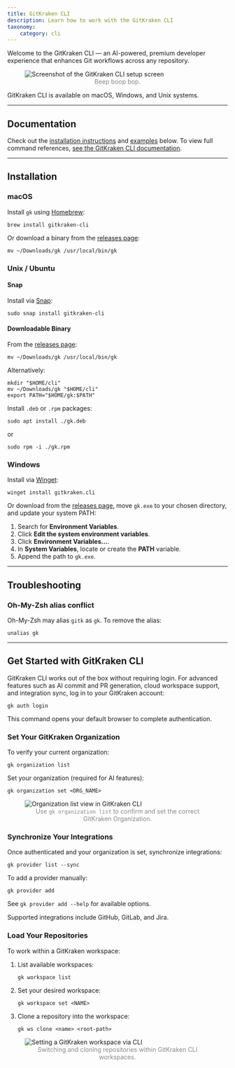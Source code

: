 ```yaml
---
title: GitKraken CLI
description: Learn how to work with the GitKraken CLI
taxonomy:
    category: cli
---
```


Welcome to the GitKraken CLI — an AI-powered, premium developer experience that enhances Git workflows across any repository.

<figure>
  <img src="/wp-content/uploads/gk_cli_setup.png" class="img-responsive center img-bordered" alt="Screenshot of the GitKraken CLI setup screen">
  <figcaption style="color:#888; text-align:center">Beep boop bop.</figcaption>
</figure>

GitKraken CLI is available on macOS, Windows, and Unix systems.

***

## Documentation

Check out the [installation instructions](/gitkraken-client/gitkraken-cli/#Installation) and [examples](/gitkraken-client/gitkraken-cli/#Examples) below. To view full command references, [see the GitKraken CLI documentation](https://gitkraken.github.io/gk-cli/docs/gk.html).

***

## Installation

### macOS

Install `gk` using [Homebrew](https://brew.sh/):

```
brew install gitkraken-cli
```

Or download a binary from the [releases page](https://github.com/gitkraken/gk-cli/releases/latest):

```
mv ~/Downloads/gk /usr/local/bin/gk
```

### Unix / Ubuntu

#### Snap

Install via [Snap](https://snapcraft.io/gitkraken-cli):

```
sudo snap install gitkraken-cli
```

#### Downloadable Binary

From the [releases page](https://github.com/gitkraken/gk-cli/releases/latest):

```
mv ~/Downloads/gk /usr/local/bin/gk
```

Alternatively:

```
mkdir "$HOME/cli"
mv ~/Downloads/gk "$HOME/cli"
export PATH="$HOME/gk:$PATH"
```

Install `.deb` or `.rpm` packages:

```
sudo apt install ./gk.deb
```

or

```
sudo rpm -i ./gk.rpm
```

### Windows

Install via [Winget](https://github.com/microsoft/winget-cli):

```
winget install gitkraken.cli
```

Or download from the [releases page](https://github.com/gitkraken/gk-cli/releases/latest), move `gk.exe` to your chosen directory, and update your system PATH:

1. Search for **Environment Variables**.
2. Click **Edit the system environment variables**.
3. Click **Environment Variables...**.
4. In **System Variables**, locate or create the **PATH** variable.
5. Append the path to `gk.exe`.

***

## Troubleshooting

### Oh-My-Zsh alias conflict

Oh-My-Zsh may alias `gitk` as `gk`. To remove the alias:

```
unalias gk
```

***

## Get Started with GitKraken CLI

GitKraken CLI works out of the box without requiring login. For advanced features such as AI commit and PR generation, cloud workspace support, and integration sync, log in to your GitKraken account:

```
gk auth login
```

This command opens your default browser to complete authentication.

### Set Your GitKraken Organization

To verify your current organization:

```
gk organization list
```

Set your organization (required for AI features):

```
gk organization set <ORG_NAME>
```

<figure>
  <img src="/wp-content/uploads/gk-cli-org-ls.png" class="img-bordered img-responsive center" alt="Organization list view in GitKraken CLI">
  <figcaption style="color:#888; text-align:center">Use <code>gk organization list</code> to confirm and set the correct GitKraken Organization.</figcaption>
</figure>

### Synchronize Your Integrations

Once authenticated and your organization is set, synchronize integrations:

```
gk provider list --sync
```

To add a provider manually:

```
gk provider add
```

See `gk provider add --help` for available options.

Supported integrations include GitHub, GitLab, and Jira.

### Load Your Repositories

To work within a GitKraken workspace:

1. List available workspaces:
   ```
   gk workspace list
   ```
2. Set your desired workspace:
   ```
   gk workspace set <NAME>
   ```
3. Clone a repository into the workspace:
   ```
   gk ws clone <name> <root-path>
   ```

<figure>
  <img src="/wp-content/uploads/gk-cli-ws-set.png" class="img-bordered img-responsive center" alt="Setting a GitKraken workspace via CLI">
  <figcaption style="color:#888; text-align:center">Switching and cloning repositories within GitKraken CLI workspaces.</figcaption>
</figure>


